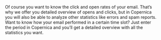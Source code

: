 Of course you want to know the click and open rates of your email.
That’s why we offer you detailed overview of opens and clicks, but in
Copernica you will also be able to analyze other statistics like errors
and spam reports. Want to know how your email performed in a certain
time slot? Just enter the period in Copernica and you’ll get a detailed
overview with all the statistics you want.
